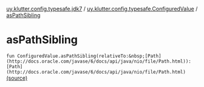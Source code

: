 [uy.klutter.config.typesafe.jdk7](../index.md) / [uy.klutter.config.typesafe.ConfiguredValue](index.md) / [asPathSibling](.)


# asPathSibling

`fun ConfiguredValue.asPathSibling(relativeTo:&nbsp;[Path](http://docs.oracle.com/javase/6/docs/api/java/nio/file/Path.html)): [Path](http://docs.oracle.com/javase/6/docs/api/java/nio/file/Path.html)` [(source)](https://github.com/kohesive/klutter/blob/master/config-typesafe-jdk7/src/main/kotlin/uy/klutter/config/typesafe/jdk7/TypesafeConfig_Jdk7_Ext.kt#L13)


